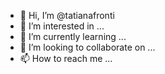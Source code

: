 - 👋 Hi, I’m @tatianafronti
- 👀 I’m interested in ...
- 🌱 I’m currently learning ...
- 💞️ I’m looking to collaborate on ...
- 📫 How to reach me ...

<!---
tatianafronti/tatianafronti is a ✨ special ✨ repository because its `README.md` (this file) appears on your GitHub profile.
You can click the Preview link to take a look at your changes.
--->
